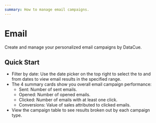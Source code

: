 ```yaml
---
summary: How to manage email campaigns.
---
```


# Email

Create and manage your personalized email campaigns by DataCue.

## Quick Start

- Filter by date: Use the date picker on the top right to select the to and from dates to view email results in the specified range.
- The 4 summary cards show you overall email campaign performance:
  - Sent: Number of sent emails.
  - Opened: Number of opened emails.
  - Clicked: Number of emails with at least one click.
  - Conversions: Value of sales attributed to clicked emails.
- View the campaign table to see results broken out by each campaign type.
